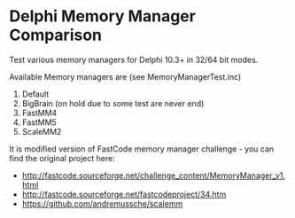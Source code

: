 # Delphi Memory Manager Comparison
Test various memory managers for Delphi 10.3+ in 32/64 bit modes.

Available Memory managers are (see MemoryManagerTest.inc)
1. Default
2. BigBrain (on hold due to some test are never end)
3. FastMM4
4. FastMM5
5. ScaleMM2

It is modified version of FastCode memory manager challenge - you can find the original project here:
- http://fastcode.sourceforge.net/challenge_content/MemoryManager_v1.html
- http://fastcode.sourceforge.net/fastcodeproject/34.htm
- https://github.com/andremussche/scalemm
